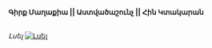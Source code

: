 **Գիրք Մաղաքիա || Աստվածաշունչ || Հին Կտակարան**

\
_Լսել_
[![Լսել](https://steamuserimages-a.akamaihd.net/ugc/364031285151936384/CABEA5103DFCCC0F86EE38B0C40C8E0B55814C9B/?imw=512&imh=512&ima=fit&impolicy=Letterbox&imcolor=%23000000&letterbox=true)](https://www.youtube.com/watch?v=kHl_ZPc-iJk&list=PLiqVN24ARkiVBupsD0XQso9mn_MtgQoBl&index=35)
